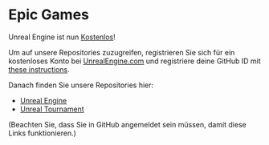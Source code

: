 # Epic Games

Unreal Engine ist nun [Kostenlos](https://www.unrealengine.com/blog/ue4-is-free)!

Um auf unsere Repositories zuzugreifen, registrieren Sie sich für ein kostenloses Konto bei [UnrealEngine.com](https://www.unrealengine.com) und registriere deine GitHub ID mit [these instructions](https://www.unrealengine.com/ue4-on-github). 

Danach finden Sie unsere Repositories hier:

*  [Unreal Engine](https://github.com/EpicGames/UnrealEngine)
*  [Unreal Tournament](https://github.com/EpicGames/UnrealTournament)
  
(Beachten Sie, dass Sie in GitHub angemeldet sein müssen, damit diese Links funktionieren.)
